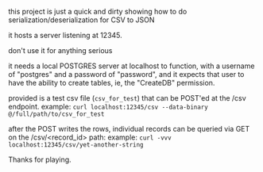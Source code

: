 this project is just a quick and dirty showing how to do serialization/deserialization for CSV to JSON

it hosts a server listening at 12345.

don't use it for anything serious

it needs a local POSTGRES server at localhost to function, with a username of "postgres" and a password of "password", and it expects that user to have the ability to create tables, ie, the "CreateDB" permission.

provided is a test csv file (`csv_for_test`) that can be POST'ed at the /csv endpoint.
example: ```curl localhost:12345/csv --data-binary @/full/path/to/csv_for_test```

after the POST writes the rows, individual records can be queried via GET on the /csv/<record_id> path:
example: ```curl -vvv localhost:12345/csv/yet-another-string```

Thanks for playing.
